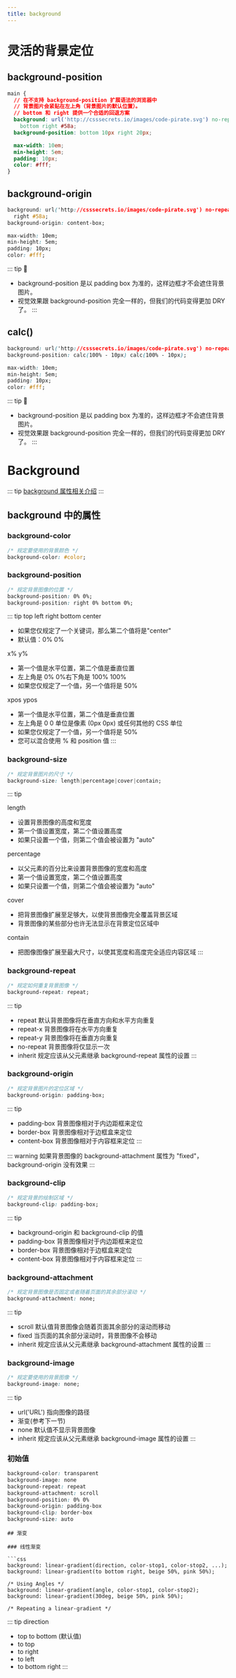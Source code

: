 ```yaml
---
title: background
---
```


# 灵活的背景定位

## background-position

```css
main {
  // 在不支持 background-position 扩展语法的浏览器中
  // 背景图片会紧贴在左上角（背景图片的默认位置）。
  // bottom 和 right 提供一个合适的回退方案
  background: url('http://csssecrets.io/images/code-pirate.svg') no-repeat
    bottom right #58a;
  background-position: bottom 10px right 20px;

  max-width: 10em;
  min-height: 5em;
  padding: 10px;
  color: #fff;
}
```

  <DemoBlock  demo='css-background-position' />

## background-origin

```css
background: url('http://csssecrets.io/images/code-pirate.svg') no-repeat bottom
  right #58a;
background-origin: content-box;

max-width: 10em;
min-height: 5em;
padding: 10px;
color: #fff;
```

  <DemoBlock  demo='css-background-origin' />

::: tip 📝

- background-position 是以 padding box 为准的，这样边框才不会遮住背景图片。
- 视觉效果跟 background-position 完全一样的，但我们的代码变得更加 DRY
  了。
  :::

## calc()

```css
background: url('http://csssecrets.io/images/code-pirate.svg') no-repeat #58a;
background-position: calc(100% - 10px) calc(100% - 10px);

max-width: 10em;
min-height: 5em;
padding: 10px;
color: #fff;
```

  <DemoBlock  demo='css-background-calc' />

::: tip 📝

- background-position 是以 padding box 为准的，这样边框才不会遮住背景图片。
- 视觉效果跟 background-position 完全一样的，但我们的代码变得更加 DRY
  了。
  :::

# Background

::: tip
[background 属性相关介绍](https://www.zhangxinxu.com/wordpress/2011/05/%E7%BF%BB%E8%AF%91-css3-backgrounds%E7%9B%B8%E5%85%B3%E4%BB%8B%E7%BB%8D/)
:::

## background 中的属性

### background-color

```css
/* 规定要使用的背景颜色 */
background-color: #color;
```

### background-position

```css
/* 规定背景图像的位置 */
background-position: 0% 0%;
background-position: right 0% bottom 0%;
```

::: tip
top left right bottom center

- 如果您仅规定了一个关键词，那么第二个值将是"center"
- 默认值：0% 0%

x% y%

- 第一个值是水平位置，第二个值是垂直位置
- 左上角是 0% 0%右下角是 100% 100%
- 如果您仅规定了一个值，另一个值将是 50%

xpos ypos

- 第一个值是水平位置，第二个值是垂直位置
- 左上角是 0 0 单位是像素 (0px 0px) 或任何其他的 CSS 单位
- 如果您仅规定了一个值，另一个值将是 50%
- 您可以混合使用 % 和 position 值
  :::

### background-size

```css
/* 规定背景图片的尺寸 */
background-size: length|percentage|cover|contain;
```

::: tip

length

- 设置背景图像的高度和宽度
- 第一个值设置宽度，第二个值设置高度
- 如果只设置一个值，则第二个值会被设置为 "auto"

percentage

- 以父元素的百分比来设置背景图像的宽度和高度
- 第一个值设置宽度，第二个值设置高度
- 如果只设置一个值，则第二个值会被设置为 "auto"

cover

- 把背景图像扩展至足够大，以使背景图像完全覆盖背景区域
- 背景图像的某些部分也许无法显示在背景定位区域中

contain

- 把图像图像扩展至最大尺寸，以使其宽度和高度完全适应内容区域
  :::

### background-repeat

```css
/* 规定如何重复背景图像 */
background-repeat: repeat;
```

::: tip

- repeat 默认背景图像将在垂直方向和水平方向重复
- repeat-x 背景图像将在水平方向重复
- repeat-y 背景图像将在垂直方向重复
- no-repeat 背景图像将仅显示一次
- inherit 规定应该从父元素继承 background-repeat 属性的设置
  :::

### background-origin

```css
/* 规定背景图片的定位区域 */
background-origin: padding-box;
```

::: tip

- padding-box 背景图像相对于内边距框来定位
- border-box 背景图像相对于边框盒来定位
- content-box 背景图像相对于内容框来定位
  :::

::: warning
如果背景图像的 background-attachment 属性为 "fixed"，background-origin 没有效果
:::

### background-clip

```css
/* 规定背景的绘制区域 */
background-clip: padding-box;
```

::: tip

- background-origin 和 background-clip 的值
- padding-box 背景图像相对于内边距框来定位
- border-box 背景图像相对于边框盒来定位
- content-box 背景图像相对于内容框来定位
  :::

### background-attachment

```css
/* 规定背景图像是否固定或者随着页面的其余部分滚动 */
background-attachment: none;
```

::: tip

- scroll 默认值背景图像会随着页面其余部分的滚动而移动
- fixed 当页面的其余部分滚动时，背景图像不会移动
- inherit 规定应该从父元素继承 background-attachment 属性的设置
  :::

### background-image

```css
/* 规定要使用的背景图像 */
background-image: none;
```

::: tip

- url('URL') 指向图像的路径
- 渐变(参考下一节)
- none 默认值不显示背景图像
- inherit 规定应该从父元素继承 background-image 属性的设置
  :::

### 初始值

```css
background-color: transparent
background-image: none
background-repeat: repeat
background-attachment: scroll
background-position: 0% 0%
background-origin: padding-box
background-clip: border-box
background-size: auto
```

````
## 渐变

### 线性渐变

```css
background: linear-gradient(direction, color-stop1, color-stop2, ...);
background: linear-gradient(to bottom right, beige 50%, pink 50%);

/* Using Angles */
background: linear-gradient(angle, color-stop1, color-stop2);
background: linear-gradient(30deg, beige 50%, pink 50%);

/* Repeating a linear-gradient */
````

::: tip
direction

- top to bottom (默认值)
- to top
- to right
- to left
- to bottom right
  :::
